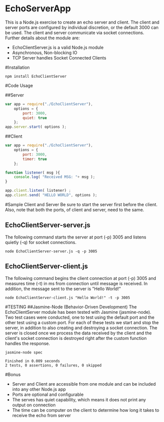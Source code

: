 EchoServerApp
=============

This is a Node.js exercise to create an echo server and client. The client and server ports are configured by individual discretion, or the default 3000 can be used. The client and server communicate via socket connections. Further details about the module are:

* EchoClientServer.js is a valid Node.js module
* Asynchronous, Non-blocking IO
* TCP Server handles Socket Connected Clients

#Installation
```shell
npm install EchoClientServer
```
#Code Usage

##Server
```javascript
var app = require("./EchoClientServer"),
	options = {
		port: 3000,
		quiet: true
	};
app.server.start( options );
```
##Client
```javascript
var app = require("./EchoClientServer"),
	options = {
		port: 3000,
		timer: true
	};

function listener( msg ){
	console.log( "Received MSG: "+ msg );
}

app.client.listen( listener) ;
app.client.send( "HELLO WORLD", options );
```

#Sample Client and Server
Be sure to start the server first before the client. Also, note that both the ports, of client and server, need to the same.

## EchoClientServer-server.js
The following command starts the server at port (-p) 3005 and listens quietly (-q) for socket connections. 
```shell
node EchoClientServer-server.js -q -p 3005
```
## EchoClientServer-client.js
The following command begins the client connection at port (-p) 3005 and measures time (-t) in ms from connection until message is received. In addition, the message sent to the server is "Hello World!"
```shell
node EchoClientServer-client.js "Hello World!" -t -p 3005
```

#TESTING
##Jasmine-Node (Behavior-Driven Development)
The EchoClientServer module has been tested with Jasmine (jasmine-node). Two test cases were conducted, one to test using the default port and the other test using a custom port. For each of these tests we start and stop the server, in addition to also creating and destroying a socket connection. The server is closed once we process the data received by the client and the client's socket connection is destroyed right after the custom function handles the response.

```shell
jasmine-node spec

Finished in 0.009 seconds
2 tests, 0 assertions, 0 failures, 0 skipped
```

#Bonus
* Server and Client are accessible from one module and can be included into any other Node.js app
* Ports are optional and configurable
* The serves has quiet capability, which means it does not print any output on connection
* The time can be computer on the client to determine how long it takes to receive the echo from server
